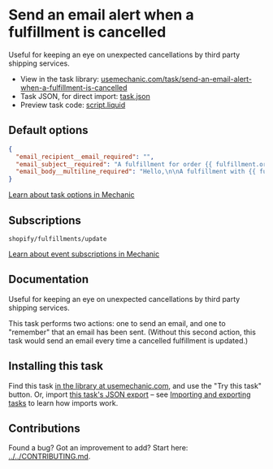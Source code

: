# Send an email alert when a fulfillment is cancelled

Useful for keeping an eye on unexpected cancellations by third party shipping services.

* View in the task library: [usemechanic.com/task/send-an-email-alert-when-a-fulfillment-is-cancelled](https://usemechanic.com/task/send-an-email-alert-when-a-fulfillment-is-cancelled)
* Task JSON, for direct import: [task.json](../../tasks/send-an-email-alert-when-a-fulfillment-is-cancelled.json)
* Preview task code: [script.liquid](./script.liquid)

## Default options

```json
{
  "email_recipient__email_required": "",
  "email_subject__required": "A fulfillment for order {{ fulfillment.order.name | default: \"an order\" }} was cancelled",
  "email_body__multiline_required": "Hello,\n\nA fulfillment with {{ fulfillment.line_items.size }} line item(s) was cancelled.\n\n<a href=\"https://{{ shop.domain }}/admin/orders/{{ fulfillment.order.id }}\">Manage this order in Shopify</a>\n\nThanks,\nMechanic, for {{ shop.name }}"
}
```

[Learn about task options in Mechanic](https://docs.usemechanic.com/article/471-task-options)

## Subscriptions

```liquid
shopify/fulfillments/update
```

[Learn about event subscriptions in Mechanic](https://docs.usemechanic.com/article/408-subscriptions)

## Documentation

Useful for keeping an eye on unexpected cancellations by third party shipping services.

This task performs two actions: one to send an email, and one to "remember" that an email has been sent. (Without this second action, this task would send an email every time a cancelled fulfillment is updated.)

## Installing this task

Find this task [in the library at usemechanic.com](https://usemechanic.com/task/send-an-email-alert-when-a-fulfillment-is-cancelled), and use the "Try this task" button. Or, import [this task's JSON export](../../tasks/send-an-email-alert-when-a-fulfillment-is-cancelled.json) – see [Importing and exporting tasks](https://docs.usemechanic.com/article/505-importing-and-exporting-tasks) to learn how imports work.

## Contributions

Found a bug? Got an improvement to add? Start here: [../../CONTRIBUTING.md](../../CONTRIBUTING.md).
